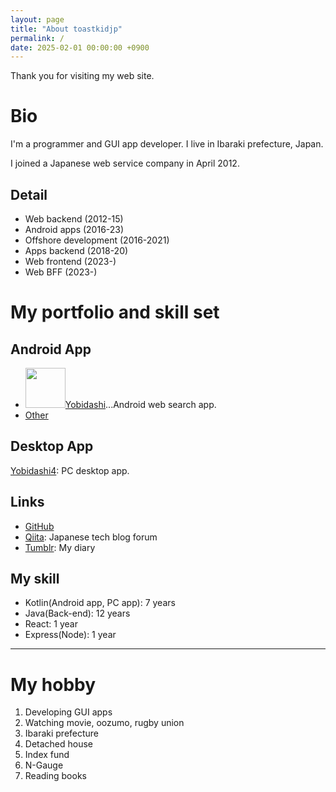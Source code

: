 ```yaml
---
layout: page
title: "About toastkidjp"
permalink: /
date: 2025-02-01 00:00:00 +0900
---
```


Thank you for visiting my web site.

# Bio
I'm a programmer and GUI app developer. I live in Ibaraki prefecture, Japan.

I joined a Japanese web service company in April 2012.

## Detail
- Web backend (2012-15)
- Android apps (2016-23)
- Offshore development (2016-2021)
- Apps backend (2018-20)
- Web frontend (2023-)
- Web BFF (2023-)

# My portfolio and skill set

## Android App
- <img src="{{ '/assets/image/ic_yobidashi.webp' | relative_url }}" width="64" height="64" />[Yobidashi](https://play.google.com/store/apps/details?id=jp.toastkid.yobidashi)...Android web search app.
- [Other](https://play.google.com/store/apps/developer?id=toastkidjp)

## Desktop App
[Yobidashi4](https://github.com/toastkidjp/Yobidashi4): PC desktop app.

## Links
- [GitHub](https://github.com/toastkidjp)
- [Qiita](https://qiita.com/toastkidjp): Japanese tech blog forum
- [Tumblr](https://toastkidjp.tumblr.com/): My diary

## My skill
- Kotlin(Android app, PC app): 7 years
- Java(Back-end): 12 years
- React: 1 year
- Express(Node): 1 year

----

# My hobby

1. Developing GUI apps
2. Watching movie, oozumo, rugby union
3. Ibaraki prefecture
4. Detached house
5. Index fund
6. N-Gauge
7. Reading books

